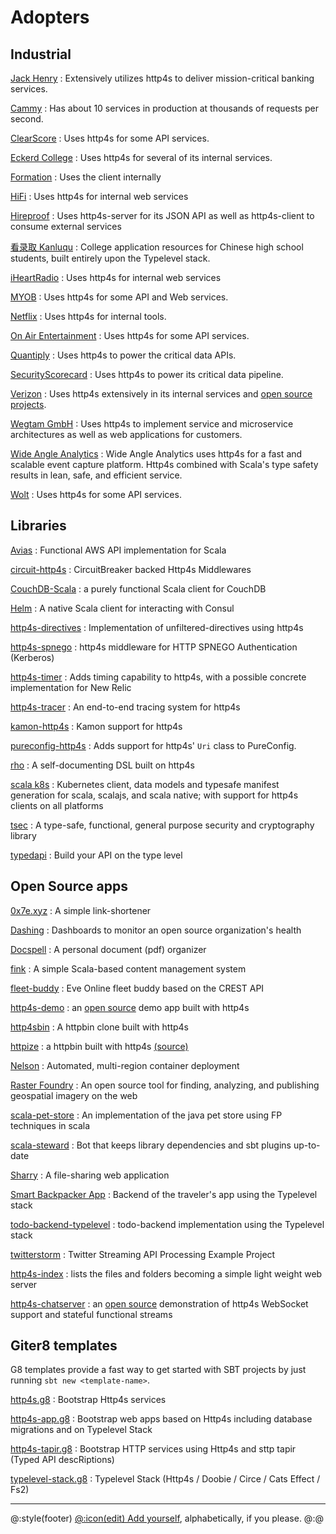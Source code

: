 
# Adopters

## Industrial

[Jack Henry](https://www.jackhenry.com/)
: Extensively utilizes http4s to deliver mission-critical banking services.

[Cammy](http://www.cammy.com)
: Has about 10 services in production at thousands of requests per second.

[ClearScore](https://www.clearscore.com)
: Uses http4s for some API services.

[Eckerd College](https://www.eckerd.edu/)
: Uses http4s for several of its internal services.

[Formation](https://www.formation.ai/)
: Uses the client internally

[HiFi](https://hi.fi/)
: Uses http4s for internal web services

[Hireproof](https://hireproof.io/)
: Uses http4s-server for its JSON API as well as http4s-client to consume external services

[看录取 Kanluqu](https://www.kanluqu.com)
: College application resources for Chinese high school students, built entirely upon the Typelevel stack.

[iHeartRadio](https://www.iheart.com/)
: Uses http4s for internal web services

[MYOB](https://myob.com)
: Uses http4s for some API and Web services.

[Netflix](https://www.netflix.com)
: Uses http4s for internal tools.

[On Air Entertainment](https://onairentertainment.com/)
: Uses http4s for some API services.

[Quantiply](https://www.quantiply.com)
: Uses http4s to power the critical data APIs.

[SecurityScorecard](https://securityscorecard.io)
: Uses http4s to power its critical data pipeline.

[Verizon](http://www.verizon.com)
: Uses http4s extensively in its internal services and [open source projects](http://verizon.github.io).

[Wegtam GmbH](https://www.wegtam.com)
: Uses http4s to implement service and microservice architectures as well as web applications for customers.

[Wide Angle Analytics](https://wideangle.co)
: Wide Angle Analytics uses http4s for a fast and scalable event capture platform. Http4s combined with Scala's type safety results in lean, safe, and efficient service.

[Wolt](https://wolt.com/)
: Uses http4s for some API services.

## Libraries

[Avias](https://github.com/fiadliel/avias)
: Functional AWS API implementation for Scala

[circuit-http4s](https://github.com/ChristopherDavenport/circuit-http4s)
: CircuitBreaker backed Http4s Middlewares

[CouchDB-Scala](https://github.com/beloglazov/couchdb-scala)
: a purely functional Scala client for CouchDB

[Helm](https://github.com/Verizon/helm)
: A native Scala client for interacting with Consul

[http4s-directives](https://github.com/hamnis/http4s-directives)
: Implementation of unfiltered-directives using http4s

[http4s-spnego](https://github.com/novakov-alexey/http4s-spnego)
: http4s middleware for HTTP SPNEGO Authentication (Kerberos)

[http4s-timer](https://github.com/fiadliel/http4s-timer)
: Adds timing capability to http4s, with a possible concrete implementation for New Relic

[http4s-tracer](https://github.com/profunktor/http4s-tracer)
: An end-to-end tracing system for http4s

[kamon-http4s](https://github.com/kamon-io/kamon-http4s)
: Kamon support for http4s

[pureconfig-http4s](https://github.com/pureconfig/pureconfig/tree/master/modules/http4s)
: Adds support for http4s' `Uri` class to PureConfig.

[rho](https://github.com/http4s/rho)
: A self-documenting DSL built on http4s

[scala k8s](https://github.com/hnaderi/scala-k8s)
: Kubernetes client, data models and typesafe manifest generation for scala, scalajs, and scala native; with support for http4s clients on all platforms 

[tsec](https://github.com/jmcardon/tsec)
: A type-safe, functional, general purpose security and cryptography library

[typedapi](https://github.com/pheymann/typedapi)
: Build your API on the type level

## Open Source apps

[0x7e.xyz](https://github.com/timo-schmid/0x7e.xyz)
: A simple link-shortener

[Dashing](https://github.com/benfradet/dashing)
: Dashboards to monitor an open source organization's health

[Docspell](https://github.com/eikek/docspell)
: A personal document (pdf) organizer

[fink](https://github.com/dozed/fink-http4s)
: A simple Scala-based content management system

[fleet-buddy](https://github.com/reactormonk/fleet-buddy)
: Eve Online fleet buddy based on the CREST API

[http4s-demo](http://demo.http4s.org/)
: an [open source](https://github.com/http4s/http4s_demo) demo app built with http4s

[http4sbin](https://github.com/dbousamra/http4sbin)
: A httpbin clone built with http4s

[httpize](http://httpize.herokuapp.com/)
: a httpbin built with http4s [(source)](https://github.com/ppurang/httpize)

[Nelson](https://verizon.github.io/nelson/)
: Automated, multi-region container deployment

[Raster Foundry](https://github.com/raster-foundry/raster-foundry)
: An open source tool for finding, analyzing, and publishing geospatial imagery on the web

[scala-pet-store](https://github.com/pauljamescleary/scala-pet-store)
: An implementation of the java pet store using FP techniques in scala

[scala-steward](https://github.com/fthomas/scala-steward)
: Bot that keeps library dependencies and sbt plugins up-to-date

[Sharry](https://github.com/eikek/sharry)
: A file-sharing web application

[Smart Backpacker App](https://github.com/SmartBackpacker/core)
: Backend of the traveler's app using the Typelevel stack

[todo-backend-typelevel](https://github.com/aeons/todo-backend-typelevel)
: todo-backend implementation using the Typelevel stack

[twitterstorm](https://github.com/ChristopherDavenport/twitterstorm)
: Twitter Streaming API Processing Example Project

[http4s-index](https://github.com/stephennancekivell/http4s-index)
: lists the files and folders becoming a simple light weight web server

[http4s-chatserver](https://martinsnyder.net/projects/chat.html)
: an [open source](https://github.com/MartinSnyder/http4s-chatserver) demonstration of http4s WebSocket support and stateful functional streams

## Giter8 templates

G8 templates provide a fast way to get started with SBT projects by just running `sbt new <template-name>`.

[http4s.g8](https://github.com/http4s/http4s.g8)
: Bootstrap Http4s services

[http4s-app.g8](https://codeberg.org/wegtam/http4s-app.g8)
: Bootstrap web apps based on Http4s including database migrations and on Typelevel Stack

[http4s-tapir.g8](https://codeberg.org/wegtam/http4s-tapir.g8)
: Bootstrap HTTP services using Http4s and sttp tapir (Typed API descRiptions)

[typelevel-stack.g8](https://github.com/gvolpe/typelevel-stack.g8)
: Typelevel Stack (Http4s / Doobie / Circe / Cats Effect / Fs2)


----

@:style(footer)
[@:icon(edit) Add yourself](https://github.com/http4s/http4s/edit/main/website/src/hugo/content/adopters.md), alphabetically, if you please.
@:@
